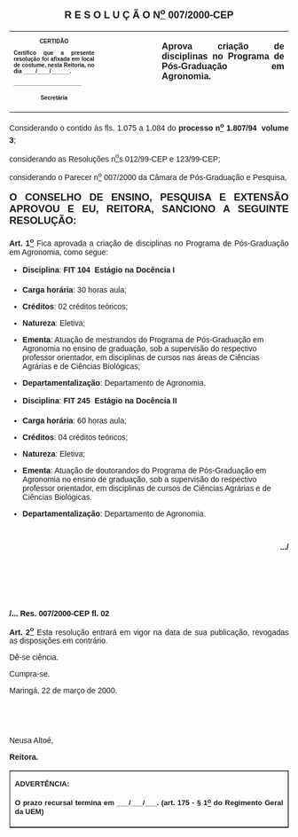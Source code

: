 <BODY>

<B><FONT FACE="Arial" SIZE=4><P ALIGN="CENTER"></P>
<P ALIGN="CENTER">R E S O L U &Ccedil; &Atilde; O  N<U><SUP>o</U></SUP> 007/2000-CEP</P>
</B></FONT><FONT FACE="Arial"><P ALIGN="JUSTIFY"></P></FONT>
<TABLE CELLSPACING=0 BORDER=0 CELLPADDING=7 WIDTH=621>
<TR><TD WIDTH="32%" VALIGN="TOP">
<B><FONT FACE="Arial" SIZE=1><P ALIGN="CENTER">CERTID&Atilde;O</P>
<P ALIGN="JUSTIFY">   Certifico que a presente resolu&ccedil;&atilde;o foi afixada em local de costume, nesta Reitoria, no dia ____/____/______.</P>
<P ALIGN="JUSTIFY"></P>
<P ALIGN="JUSTIFY">______________________</P>
<P ALIGN="CENTER">Secret&aacute;ria</B></FONT></TD>
<TD WIDTH="21%" VALIGN="TOP">&nbsp;</TD>
<TD WIDTH="47%" VALIGN="TOP">
<B><FONT FACE="Arial"><P ALIGN="JUSTIFY">Aprova cria&ccedil;&atilde;o de disciplinas no Programa de P&oacute;s-Gradua&ccedil;&atilde;o em Agronomia.</B></FONT></TD>
</TR>
</TABLE>

<FONT FACE="Arial"><P ALIGN="JUSTIFY"></P>
<P ALIGN="JUSTIFY">&#9;Considerando o contido &agrave;s fls. 1.075 a 1.084 do <B>processo n<U><SUP>o</U></SUP> 1.807/94  volume 3</B>;</P>
<P ALIGN="JUSTIFY">&#9;considerando as Resolu&ccedil;&otilde;es n<U><SUP>o</U>s</SUP> 012/99-CEP e 123/99-CEP;</P>
<P ALIGN="JUSTIFY">&#9;considerando o Parecer n<U><SUP>o</U></SUP> 007/2000 da C&acirc;mara de P&oacute;s-Gradua&ccedil;&atilde;o e Pesquisa,</P>
<P ALIGN="JUSTIFY"></P>
</FONT><B><FONT FACE="Arial" SIZE=4><P ALIGN="JUSTIFY">O CONSELHO DE ENSINO, PESQUISA E EXTENS&Atilde;O APROVOU E EU, REITORA, SANCIONO A SEGUINTE RESOLU&Ccedil;&Atilde;O:</P>
</B></FONT><FONT FACE="Arial"><P ALIGN="JUSTIFY"></P>
<P ALIGN="JUSTIFY">&#9;<B>Art. 1<U><SUP>o</B></U></SUP> Fica aprovada a cria&ccedil;&atilde;o de disciplinas no Programa de P&oacute;s-Gradua&ccedil;&atilde;o em Agronomia, como segue:</P>

<UL>
<B><P ALIGN="JUSTIFY"><LI>Disciplina</B>: <B>FIT 104  Est&aacute;gio na Doc&ecirc;ncia I</LI></P>
<P ALIGN="JUSTIFY"><LI>Carga hor&aacute;ria</B>: 30 horas aula;</LI></P>
<B><P ALIGN="JUSTIFY"><LI>Cr&eacute;ditos</B>: 02 cr&eacute;ditos te&oacute;ricos;</LI></P>
<B><P ALIGN="JUSTIFY"><LI>Natureza</B>: Eletiva;</LI></P>
<B><P ALIGN="JUSTIFY"><LI>Ementa</B>: Atua&ccedil;&atilde;o de mestrandos do Programa de P&oacute;s-Gradua&ccedil;&atilde;o em Agronomia no ensino de gradua&ccedil;&atilde;o, sob a supervis&atilde;o do respectivo professor orientador, em disciplinas de cursos nas &aacute;reas de Ci&ecirc;ncias Agr&aacute;rias e de Ci&ecirc;ncias Biol&oacute;gicas;</LI></P>
<B><P ALIGN="JUSTIFY"><LI>Departamentaliza&ccedil;&atilde;o</B>: Departamento de Agronomia.</LI></P></UL>

<P ALIGN="JUSTIFY"></P>

<UL>
<B><P ALIGN="JUSTIFY"><LI>Disciplina</B>:<B> FIT 245  Est&aacute;gio na Doc&ecirc;ncia II</LI></P>
<P ALIGN="JUSTIFY"><LI>Carga hor&aacute;ria</B>: 60 horas aula;</LI></P>
<B><P ALIGN="JUSTIFY"><LI>Cr&eacute;ditos</B>: 04 cr&eacute;ditos te&oacute;ricos;</LI></P>
<B><P ALIGN="JUSTIFY"><LI>Natureza</B>: Eletiva;</LI></P>
<B><P ALIGN="JUSTIFY"><LI>Ementa</B>: Atua&ccedil;&atilde;o de doutorandos do Programa de P&oacute;s-Gradua&ccedil;&atilde;o em Agronomia no ensino de gradua&ccedil;&atilde;o, sob a supervis&atilde;o do respectivo professor orientador, em disciplinas de cursos de Ci&ecirc;ncias Agr&aacute;rias e de Ci&ecirc;ncias Biol&oacute;gicas.</LI></P>
<B><P ALIGN="JUSTIFY"><LI>Departamentaliza&ccedil;&atilde;o</B>: Departamento de Agronomia.</LI></P></UL>

<P ALIGN="JUSTIFY"></P>
<P ALIGN="JUSTIFY">&nbsp;</P>
<B><P ALIGN="RIGHT">.../</P>
</B><P ALIGN="JUSTIFY"></P>
<P ALIGN="JUSTIFY">&nbsp;</P>
<P ALIGN="JUSTIFY">&nbsp;</P>
<P ALIGN="JUSTIFY">&nbsp;</P>
<B><P ALIGN="JUSTIFY">/... Res. 007/2000-CEP&#9;&#9;&#9;&#9;&#9;&#9;&#9;&#9;      fl. 02</P>
</B><P ALIGN="JUSTIFY"></P>
<P ALIGN="JUSTIFY">&#9;<B>Art. 2<U><SUP>o</B></U></SUP> Esta resolu&ccedil;&atilde;o entrar&aacute; em vigor na data de sua publica&ccedil;&atilde;o, revogadas as disposi&ccedil;&otilde;es em contr&aacute;rio.</P>
<P ALIGN="JUSTIFY">&#9;D&ecirc;-se ci&ecirc;ncia.</P>
<P ALIGN="JUSTIFY">&#9;Cumpra-se.</P>
<P ALIGN="JUSTIFY"></P>
<P ALIGN="JUSTIFY">Maring&aacute;, 22 de mar&ccedil;o de 2000.</P>
<P ALIGN="JUSTIFY"></P>
<P ALIGN="JUSTIFY">&nbsp;</P>
<P ALIGN="JUSTIFY">&nbsp;</P>
<P ALIGN="JUSTIFY">Neusa Alto&eacute;,</P>
<B><P ALIGN="JUSTIFY">Reitora.</P>
</B><P ALIGN="JUSTIFY"></P></FONT>
<TABLE BORDER CELLSPACING=1 CELLPADDING=4 WIDTH=212>
<TR><TD VALIGN="TOP">
<B><FONT FACE="Arial" SIZE=2><P ALIGN="JUSTIFY">ADVERT&Ecirc;NCIA:</P>
<P ALIGN="JUSTIFY">O prazo recursal termina em ___/___/___. (art. 175 - § 1<U><SUP>o</U></SUP> do Regimento Geral da UEM)</B></FONT></TD>
</TR>
</TABLE>

<FONT SIZE=2></FONT></BODY>
